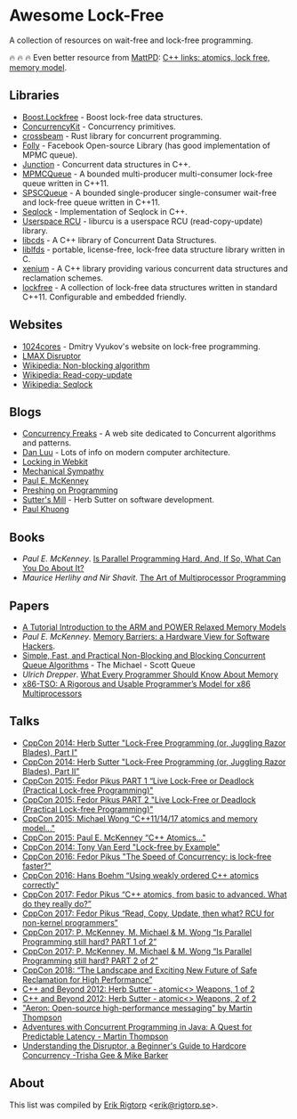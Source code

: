# Awesome Lock-Free

A collection of resources on wait-free and lock-free programming.

:fire: :fire: :fire: Even better resource from [MattPD](https://github.com/MattPD): [C++ links: atomics, lock free, memory model](https://github.com/MattPD/cpplinks/blob/master/atomics.lockfree.memory_model.md).

## Libraries

* [Boost.Lockfree](http://www.boost.org/doc/libs/1_60_0/doc/html/lockfree.html) - Boost lock-free data structures.
* [ConcurrencyKit](https://github.com/concurrencykit/ck) - Concurrency primitives.
* [crossbeam](https://github.com/crossbeam-rs/crossbeam) - Rust library for concurrent programming.
* [Folly](https://github.com/facebook/folly) - Facebook Open-source Library (has good implementation of MPMC queue).
* [Junction](https://github.com/preshing/junction) - Concurrent data structures in C++.
* [MPMCQueue](https://github.com/rigtorp/MPMCQueue) - A bounded multi-producer multi-consumer lock-free queue written in C++11.
* [SPSCQueue](https://github.com/rigtorp/SPSCQueue) - A bounded single-producer single-consumer wait-free and lock-free queue written in C++11.
* [Seqlock](https://github.com/rigtorp/Seqlock) - Implementation of Seqlock in C++.
* [Userspace RCU](http://liburcu.org/) - liburcu is a userspace RCU (read-copy-update) library.
* [libcds](https://github.com/khizmax/libcds) - A C++ library of Concurrent Data Structures.
* [liblfds](https://liblfds.org/) - portable, license-free, lock-free data structure library written in C.
* [xenium](https://github.com/mpoeter/xenium) - A C++ library providing various concurrent data structures and reclamation schemes.
* [lockfree](https://github.com/DNedic/lockfree) - A collection of lock-free data structures written in standard C++11. Configurable and embedded friendly.

## Websites

* [1024cores](http://www.1024cores.net/) - Dmitry Vyukov's website on lock-free programming.
* [LMAX Disruptor](https://lmax-exchange.github.io/disruptor/)
* [Wikipedia: Non-blocking algorithm](https://en.wikipedia.org/wiki/Non-blocking_algorithm)
* [Wikipedia: Read-copy-update](https://en.wikipedia.org/wiki/Read-copy-update)
* [Wikipedia: Seqlock](https://en.wikipedia.org/wiki/Seqlock)

## Blogs

* [Concurrency Freaks](http://concurrencyfreaks.blogspot.com/) - A web site dedicated to Concurrent algorithms and patterns.
* [Dan Luu](http://danluu.com/) - Lots of info on modern computer architecture.
* [Locking in Webkit](https://webkit.org/blog/6161/locking-in-webkit/)
* [Mechanical Sympathy](http://mechanical-sympathy.blogspot.com/)
* [Paul E. McKenney](http://paulmck.livejournal.com/)
* [Preshing on Programming](http://preshing.com/)
* [Sutter's Mill](http://herbsutter.com/) - Herb Sutter on software development.
* [Paul Khuong](https://www.pvk.ca/Blog/archives/)

## Books

* *Paul E. McKenney*. [Is Parallel Programming Hard, And, If So, What Can You Do About It?](https://www.kernel.org/pub/linux/kernel/people/paulmck/perfbook/perfbook.html)
* *Maurice Herlihy and Nir Shavit*. [The Art of Multiprocessor Programming](https://dl.acm.org/citation.cfm?id=2385452)

## Papers

* [A Tutorial Introduction to the ARM and POWER Relaxed Memory Models](http://www.cl.cam.ac.uk/~pes20/ppc-supplemental/test7.pdf)
* *Paul E. McKenney*. [Memory Barriers: a Hardware View for Software Hackers](http://irl.cs.ucla.edu/~yingdi/web/paperreading/whymb.2010.06.07c.pdf).
* [Simple, Fast, and Practical Non-Blocking and Blocking Concurrent Queue Algorithms](https://www.cs.rochester.edu/u/scott/papers/1996_PODC_queues.pdf) - The Michael - Scott Queue
* *Ulrich Drepper*. [What Every Programmer Should Know About Memory](https://www.akkadia.org/drepper/cpumemory.pdf)
* [x86-TSO: A Rigorous and Usable Programmer’s Model for x86 Multiprocessors](http://www.cl.cam.ac.uk/~pes20/weakmemory/cacm.pdf)

## Talks

* [CppCon 2014: Herb Sutter "Lock-Free Programming (or, Juggling Razor Blades), Part I"](https://www.youtube.com/watch?v=c1gO9aB9nbs)
* [CppCon 2014: Herb Sutter "Lock-Free Programming (or, Juggling Razor Blades), Part II"](https://www.youtube.com/watch?v=CmxkPChOcvw)
* [CppCon 2015: Fedor Pikus PART 1 “Live Lock-Free or Deadlock (Practical Lock-free Programming)"](https://www.youtube.com/watch?v=lVBvHbJsg5Y)
* [CppCon 2015: Fedor Pikus PART 2 "Live Lock-Free or Deadlock (Practical Lock-free Programming)"](https://www.youtube.com/watch?v=1obZeHnAwz4)
* [CppCon 2015: Michael Wong “C++11/14/17 atomics and memory model..."](https://www.youtube.com/watch?v=DS2m7T6NKZQ)
* [CppCon 2015: Paul E. McKenney “C++ Atomics..."](https://www.youtube.com/watch?v=ZrNQKpOypqU)
* [CppCon 2014: Tony Van Eerd "Lock-free by Example"](https://www.youtube.com/watch?v=Xf35TLFKiO8)
* [CppCon 2016: Fedor Pikus "The Speed of Concurrency: is lock-free faster?"](https://www.youtube.com/watch?v=9hJkWwHDDxs)
* [CppCon 2016: Hans Boehm “Using weakly ordered C++ atomics correctly"](https://www.youtube.com/watch?v=M15UKpNlpeM)
* [CppCon 2017: Fedor Pikus “C++ atomics, from basic to advanced. What do they really do?”](https://www.youtube.com/watch?v=ZQFzMfHIxng)
* [CppCon 2017: Fedor Pikus “Read, Copy, Update, then what? RCU for non-kernel programmers”](https://www.youtube.com/watch?v=rxQ5K9lo034)
* [CppCon 2017: P. McKenney, M. Michael & M. Wong “Is Parallel Programming still hard? PART 1 of 2”](https://www.youtube.com/watch?v=YM8Xy6oKVQg)
* [CppCon 2017: P. McKenney, M. Michael & M. Wong “Is Parallel Programming still hard? PART 2 of 2”](https://www.youtube.com/watch?v=74QjNwYAJ7M)
* [CppCon 2018: “The Landscape and Exciting New Future of Safe Reclamation for High Performance”](https://www.youtube.com/watch?v=nvfzQAUpunI)
* [C++ and Beyond 2012: Herb Sutter - atomic<> Weapons, 1 of 2](https://channel9.msdn.com/Shows/Going+Deep/Cpp-and-Beyond-2012-Herb-Sutter-atomic-Weapons-1-of-2)
* [C++ and Beyond 2012: Herb Sutter - atomic<> Weapons, 2 of 2](https://channel9.msdn.com/Shows/Going+Deep/Cpp-and-Beyond-2012-Herb-Sutter-atomic-Weapons-2-of-2)
* ["Aeron: Open-source high-performance messaging" by Martin Thompson](https://www.youtube.com/watch?v=tM4YskS94b0)
* [Adventures with Concurrent Programming in Java: A Quest for Predictable Latency - Martin Thompson](https://www.youtube.com/watch?v=eKVpea51tvo)
* [Understanding the Disruptor, a Beginner's Guide to Hardcore Concurrency -Trisha Gee & Mike Barker](https://www.youtube.com/watch?v=DCdGlxBbKU4)

## About

This list was compiled by [Erik Rigtorp](http://rigtorp.se)
<[erik@rigtorp.se](mailto:erik@rigtorp.se)>.

